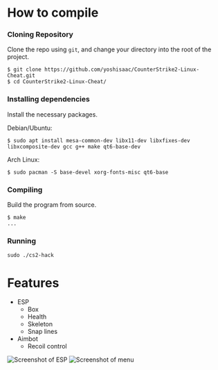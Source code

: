 # How to compile
### Cloning Repository
Clone the repo using `git`, and change your directory into the root of the project.  

```console
$ git clone https://github.com/yoshisaac/CounterStrike2-Linux-Cheat.git  
$ cd CounterStrike2-Linux-Cheat/
```

### Installing dependencies
Install the necessary packages.  

Debian/Ubuntu:
``` console
$ sudo apt install mesa-common-dev libx11-dev libxfixes-dev libxcomposite-dev gcc g++ make qt6-base-dev
```
  
Arch Linux:
``` console
$ sudo pacman -S base-devel xorg-fonts-misc qt6-base
```

### Compiling
Build the program from source.  

```console
$ make
...
```

### Running

```console
sudo ./cs2-hack
```

# Features
- ESP
  * Box
  * Health
  * Skeleton
  * Snap lines
- Aimbot
  * Recoil control
  
![Screenshot of ESP](https://r2.e-z.host/bb3dfc85-7f7f-4dcb-8b0b-3a4af0aa57e4/kmkgbpz6gt875y500w.png)
![Screenshot of menu](https://r2.e-z.host/bb3dfc85-7f7f-4dcb-8b0b-3a4af0aa57e4/bpw9bpcfmhq6wvh36s.png)
